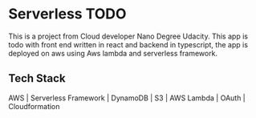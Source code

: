 # Serverless TODO

This is a project from Cloud developer Nano Degree Udacity.
This app is todo with front end written in react and backend in typescript, the app is deployed on aws using Aws lambda and serverless framework.

## Tech Stack 
AWS | Serverless Framework | DynamoDB | S3 | AWS Lambda | OAuth | Cloudformation


